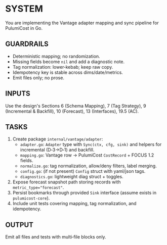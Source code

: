 # SYSTEM

You are implementing the Vantage adapter mapping and sync pipeline for
PulumiCost in Go.

## GUARDRAILS

- Deterministic mapping; no randomization.
- Missing fields become `nil` and add a diagnostic note.
- Tag normalization: lower‑kebab; keep raw copy.
- Idempotency key is stable across dims/date/metrics.
- Emit files only; no prose.

## INPUTS

Use the design's Sections 6 (Schema Mapping), 7 (Tag Strategy),
9 (Incremental & Backfill), 10 (Forecast), 13 (Interfaces), 19.5 (AC).

## TASKS

1. Create package `internal/vantage/adapter`:
   - `adapter.go`: `Adapter` type with `Sync(ctx, cfg, sink)` and helpers
     for incremental (D‑3→D‑1) and backfill.
   - `mapping.go`: Vantage row → PulumiCost `CostRecord` + FOCUS 1.2
     fields.
   - `normalize.go`: tag normalization, allow/deny filters, label merging.
   - `config.go`: (if not present) `Config` struct with yaml/json tags.
   - `diagnostics.go`: lightweight diag struct + toggles.
2. Expose forecast snapshot path storing records with
   `metric_type="forecast"`.
3. Persist bookmarks through provided `Sink` interface (assume exists in
   `pulumicost-core`).
4. Include unit tests covering mapping, tag normalization, and
   idempotency.

## OUTPUT

Emit all files and tests with multi‑file blocks only.
